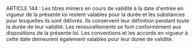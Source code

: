ARTICLE 144 : Les titres miniers en cours de validité à la date
d'entrée en vigueur de la présente loi restent valables pour la durée et
les substances pour lesquelles ils sont délivrés.
Ils conservent leur définition pendant toute la durée de leur validité.
Les renouvellements se font conformément aux dispositions de la présente
loi.
Les conventions et les accords en vigueur à cette date demeurent
également valables pour leur durée de validité.